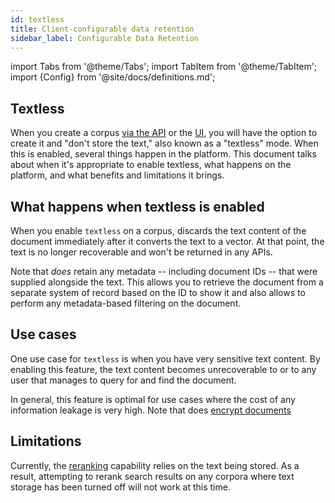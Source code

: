 ```yaml
---
id: textless
title: Client-configurable data retention
sidebar_label: Configurable Data Retention
---
```


import Tabs from '@theme/Tabs';
import TabItem from '@theme/TabItem';
import {Config} from '@site/docs/definitions.md';

## Textless
When you create a corpus [via the API](/docs/api-reference/admin-apis/create-corpus) or the
[UI](/docs/console-ui/creating-a-corpus), you will have the option to create it
and "don't store the text," also known as a "textless" mode.  When this is
enabled, several things happen in the platform.  This document talks about when
it's appropriate to enable textless, what happens on the platform, and what
benefits and limitations it brings.

## What happens when textless is enabled
When you enable `textless` on a corpus, <Config v="names.product"/> discards
the text content of the document immediately after it converts the text to a
vector.  At that point, the text is no longer recoverable and won't be
returned in any <Config v="names.product"/> APIs.

Note that <Config v="names.product"/> *does* retain any metadata -- including
document IDs -- that were supplied alongside the text.  This allows you to
retrieve the document from a separate system of record based on the ID to show
it and also allows <Config v="names.product"/> to perform any metadata-based
filtering on the document.

## Use cases
One use case for `textless` is when you have very sensitive text content.  By
enabling this feature, the text content becomes unrecoverable
to <Config v="names.company"/> or to any user that manages to query for and
find the document.

In general, this feature is optimal for use cases where the cost of any
information leakage is very high.  Note that <Config v="names.product"/> does
[encrypt documents](encryption)

## Limitations
Currently, the [reranking](/docs/api-reference/search-apis/reranking) capability relies on
the text being stored.  As a result, attempting to rerank search results on any
corpora where text storage has been turned off will not work at this time.